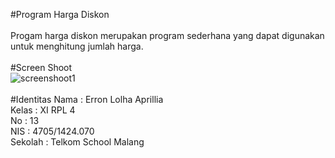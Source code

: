 #Program Harga Diskon 
<br><br>
Progam harga diskon merupakan program sederhana yang dapat digunakan untuk menghitung jumlah harga.
<br><br>
#Screen Shoot
<br>
![screenshoot1](https://s22.postimg.org/bu4xq1joh/2016_11_03_2.png)
<br><br>
#Identitas
Nama : Erron Lolha Aprillia<br>
Kelas : XI RPL 4<br>
No : 13<br>
NIS : 4705/1424.070<br>
Sekolah : Telkom School Malang<br>
